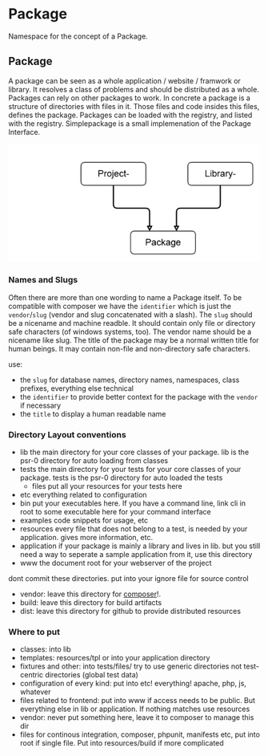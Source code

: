 # Package

Namespace for the concept of a Package.

## Package

A package can be seen as a whole application / website / framwork or library. It resolves a class of problems and should be distributed as a whole.
Packages can rely on other packages to work. In concrete a package is a structure of directories with files in it. Those files and code insides this files, defines the package.
Packages can be loaded with the registry, and listed with the registry. Simplepackage is a small implemenation of the Package Interface.

![package-schema](assets/img/package.png "package schema")

### Names and Slugs

Often there are more than one wording to name a Package itself. To be compatible with composer we have the `identifier` which is just the `vendor`/`slug` (vendor and slug concatenated with a slash).
The `slug` should be a nicename and machine readble. It should contain only file or directory safe characters (of windows systems, too). The vendor name should be a nicename like slug.
The title of the package may be a normal written title for human beings. It may contain non-file and non-directory safe characters.

use:
* the `slug` for database names, directory names, namespaces, class prefixes, everything else technical
* the `identifier` to provide better context for the package with the `vendor` if necessary
* the `title` to display a human readable name 

### Directory Layout conventions

* lib the main directory for your core classes of your package. lib is the psr-0 directory for auto loading from classes
* tests the main directory for your tests for your core classes of your package. tests is the psr-0 directory for auto loaded the tests
  * files put all your resources for your tests here
* etc everything related to configuration
* bin put your executables here. If you have a command line, link cli in root to some executable here for your command interface
* examples code snippets for usage, etc
* resources every file that does not belong to a test, is needed by your application. gives more information, etc.
* application if your package is mainly a library and lives in lib. but you still need a way to seperate a sample application from it, use this directory
* www the document root for your webserver of the project

dont commit these directories. put into your ignore file for source control
* vendor: leave this directory for [composer](http://www.getcomposer.org)!. 
* build: leave this directory for build artifacts
* dist: leave this directory for github to provide distributed resources

### Where to put

* classes: into lib
* templates: resources/tpl or into your application directory
* fixtures and other: into tests/files/ try to use generic directories not test-centric directories (global test data)
* configuration of every kind: put into etc! everything! apache, php, js, whatever
* files related to frontend: put into www if access needs to be public. But everything else in lib or application. If nothing matches use resources
* vendor: never put something here, leave it to composer to manage this dir
* files for continous integration, composer, phpunit, manifests etc, put into root if single file. Put into resources/build if more complicated
